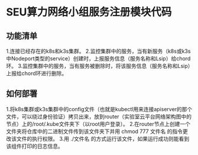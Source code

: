 # SEU算力网络小组服务注册模块代码
## 功能清单
1.连接已经存在的k8s和k3s集群。
2.监控集群中的服务，当有新服务（k8s或k3s中Nodeport类型的service）创建时，上报服务信息（服务名称和Lsip）给chord环。
3.监控集群中的服务，当有服务被删除时，将该服务信息（服务名称和Lsip）上报给chord环进行删除。

## 如何部署
1.将k8s集群或k3s集群中的config文件（也就是kubectl用来连接apiserver的那个文件，可以绕过身份验证）拷贝出来，放到router（实验室云平台网络架构图中的节点）上的/root/.kube文件夹下（以root用户登录）。
2.在router节点上创建一个文件夹将仓库中的二进制文件传到该文件夹下并用 chmod 777 文件名 的指令更改该文件的执行权限。
3.用 ./文件名 的方式运行该文件，如果运行成功则能看到该组件打印的日志信息。
